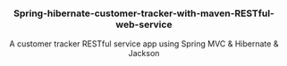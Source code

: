 
<h3 align="center">Spring-hibernate-customer-tracker-with-maven-RESTful-web-service</h3>
<p align="center">
A customer tracker RESTful service app using Spring MVC & Hibernate & Jackson
  </p>
